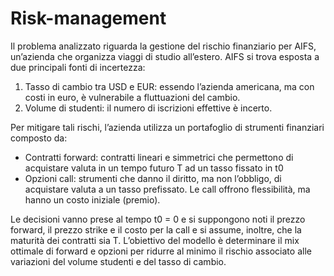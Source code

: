 # Risk-management
Il problema analizzato riguarda la gestione del rischio finanziario per AIFS, un’azienda che organizza
viaggi di studio all’estero. AIFS si trova esposta a due principali fonti di incertezza:
1. Tasso di cambio tra USD e EUR: essendo l’azienda americana, ma con costi in euro, è
vulnerabile a fluttuazioni del cambio.
2. Volume di studenti: il numero di iscrizioni effettive è incerto.

Per mitigare tali rischi, l’azienda utilizza un portafoglio di strumenti finanziari composto da:
- Contratti forward: contratti lineari e simmetrici che permettono di acquistare valuta in
un tempo futuro T ad un tasso fissato in t0
- Opzioni call: strumenti che danno il diritto, ma non l’obbligo, di acquistare valuta a un
tasso prefissato. Le call offrono flessibilità, ma hanno un costo iniziale (premio).

Le decisioni vanno prese al tempo t0 = 0 e si suppongono noti il prezzo forward, il prezzo strike e
il costo per la call e si assume, inoltre, che la maturità dei contratti sia T. L’obiettivo del modello
è determinare il mix ottimale di forward e opzioni per ridurre al minimo il rischio associato alle
variazioni del volume studenti e del tasso di cambio.
